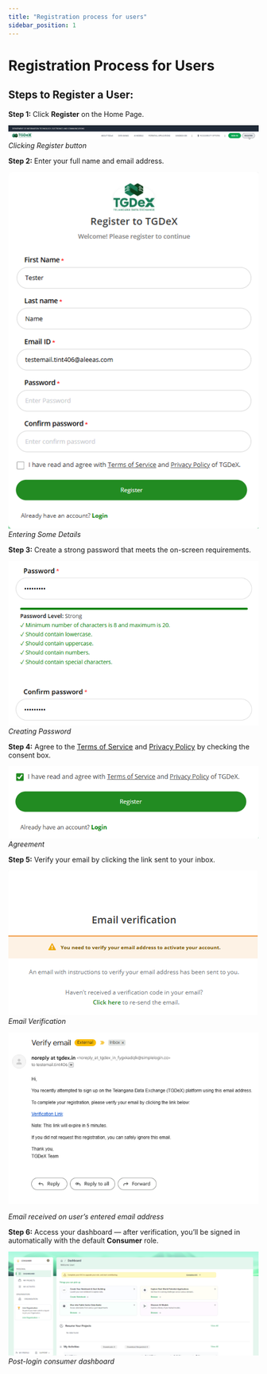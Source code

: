 ```yaml
---
title: "Registration process for users"
sidebar_position: 1
---
```


# Registration Process for Users

## Steps to Register a User:

**Step 1:** Click **Register** on the Home Page.  

![Clicking Register button](images/register_button.png)  
*Clicking Register button*

**Step 2:** Enter your full name and email address.  

![Entering Some Details](images/entering_some_details.png)  
*Entering Some Details*

**Step 3:** Create a strong password that meets the on-screen requirements.  

![Creating Password](images/creating_password.png)  
*Creating Password*

**Step 4:** Agree to the [Terms of Service](https://tgdex.telangana.gov.in/terms-of-service) and [Privacy Policy](https://tgdex.telangana.gov.in/privacy-policy) by checking the consent box. 

![Agreement](images/agreement.png)  
*Agreement*

**Step 5:** Verify your email by clicking the link sent to your inbox.  

![Email Verification](images/email_verification.png)  
*Email Verification*

![Email received on user’s entered email address](images/email_received.png)

*Email received on user’s entered email address*

**Step 6:** Access your dashboard — after verification, you’ll be signed in automatically with the default **Consumer** role.  

![Post-login consumer dashboard](images/post_login_consumer.png)  
*Post-login consumer dashboard*
